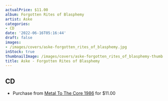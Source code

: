 ```yaml
---
actualPrice: $11.00
album: Forgotten Rites of Blasphemy
artist: Aske
categories:
- CD
date: '2022-06-16T05:16:44'
draft: false
images:
- /images/covers/aske-forgotten_rites_of_blasphemy.jpg
inStock: true
thumbnailImage: /images/covers/aske-forgotten_rites_of_blasphemy-thumb.jpg
title: Aske - Forgotten Rites of Blasphemy
---
```


## CD
* Purchase from [Metal To The Core 1986](https://metaltothecore1986.com/shop/aske-forgotten-rites-of-blasphemy-cd/) for $11.00
